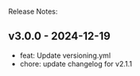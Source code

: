 Release Notes:

## v3.0.0 - 2024-12-19
* feat: Update versioning.yml
* chore: update changelog for v2.1.1
